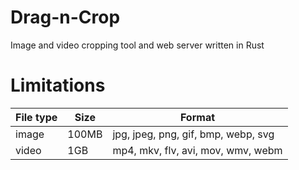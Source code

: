 # Drag-n-Crop

Image and video cropping tool and web server written in Rust

# Limitations

| File type | Size  | Format                              |
| --------- | ----- | ----------------------------------- |
| image     | 100MB | jpg, jpeg, png, gif, bmp, webp, svg |
| video     | 1GB   | mp4, mkv, flv, avi, mov, wmv, webm  |
